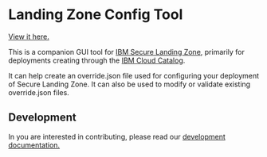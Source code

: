 # Landing Zone Config Tool

[View it here.]()

This is a companion GUI tool for [IBM Secure Landing Zone](https://github.com/terraform-ibm-modules/terraform-ibm-landing-zone), primarily for deployments creating through the [IBM Cloud Catalog](https://cloud.ibm.com/catalog/architecture/deploy-arch-ibm-slz-vpc-9fc0fa64-27af-4fed-9dce-47b3640ba739-global).

It can help create an override.json file used for configuring your deployment of Secure Landing Zone. It can also be used to modify or validate existing override.json files.

## Development

In you are interested in contributing, please read our [development documentation.](docs/Development.md)
